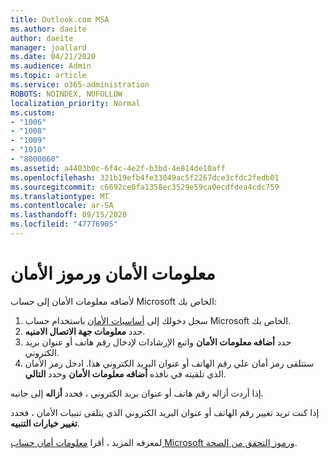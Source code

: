 ```yaml
---
title: Outlook.com MSA
ms.author: daeite
author: daeite
manager: joallard
ms.date: 04/21/2020
ms.audience: Admin
ms.topic: article
ms.service: o365-administration
ROBOTS: NOINDEX, NOFOLLOW
localization_priority: Normal
ms.custom:
- "1006"
- "1008"
- "1009"
- "1010"
- "8000060"
ms.assetid: a4403b0c-6f4c-4e2f-b3bd-4e814de10aff
ms.openlocfilehash: 321b19efb4fe33049ac5f2267dce3cfdc2fedb01
ms.sourcegitcommit: c6692ce0fa1358ec3529e59ca0ecdfdea4cdc759
ms.translationtype: MT
ms.contentlocale: ar-SA
ms.lasthandoff: 09/15/2020
ms.locfileid: "47776905"
---
```

# <a name="security-info-and-security-codes"></a>معلومات الأمان ورموز الأمان

لأضافه معلومات الأمان إلى حساب Microsoft الخاص بك:

1. سجل دخولك إلى [أساسيات الأمان](https://account.microsoft.com/security) باستخدام حساب Microsoft الخاص بك.
1. حدد **معلومات جهة الاتصال الامنيه**.
1. حدد **أضافه معلومات الأمان** واتبع الإرشادات لإدخال رقم هاتف أو عنوان بريد الكتروني.
1. ستتلقى رمز أمان علي رقم الهاتف أو عنوان البريد الكتروني هذا. ادخل رمز الأمان الذي تلقيته في نافذه **أضافه معلومات الأمان** وحدد **التالي**.

إذا أردت أزاله رقم هاتف أو عنوان بريد الكتروني ، فحدد **أزاله** إلى جانبه.

إذا كنت تريد تغيير رقم الهاتف أو عنوان البريد الكتروني الذي يتلقى تنبيات الأمان ، فحدد **تغيير خيارات التنبيه**.

لمعرفه المزيد ، أقرا [معلومات أمان حساب Microsoft ورموز التحقق من الصحة](https://support.microsoft.com/help/12428/).